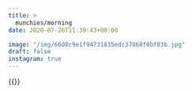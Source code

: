 ```yaml
---
title: >
  munchies/morning
date: 2020-07-26T11:39:43+00:00

image: "/img/6608c9e1f94731835edc37868f0bf83b.jpg"
draft: false
instagram: true
---
```


{{<photo src="/img/6608c9e1f94731835edc37868f0bf83b.jpg">}}
